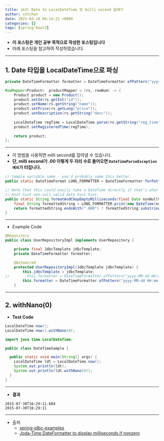 ```yaml
---
title: sb3) Date to LocalDateTime 및 milli second 없애기
author: cotchan 
date: 2021-04-18 04:14:21 +0800 
categories: []
tags: [spring-boot3] 
---
```


+ **이 포스팅은 개인 공부 목적으로 작성한 포스팅입니다**
+ 아래 포스팅을 참고하여 작성하였습니다.

---

## 1. Date 타입을 LocalDateTime으로 파싱

```java
private DateTimeFormatter formatter = DateTimeFormatter.ofPattern("yyyyMMddHHmmss"); // DB에 문자열로 들어간 날짜 데이터 변환에 사용

RowMapper<Product>  productMapper = (rs, rowNum) -> {
	Product product = new Product();
	product.setId(rs.getInt("id"));
	product.setName(rs.getString("name"));
	product.setPrice(rs.getLong("price"));
	product.setDescription(rs.getString("desc"));
			
	LocalDateTime regTime = LocalDateTime.parse(rs.getString("reg_time"), formatter);
	product.setRegisteredTime(regTime);
	
	return product;
};
```

---

+ 이 방법을 사용하면 milli second를 잡아낼 수 있습니다.
+ **단, milli second가 .00 이렇게 두 자리 수로 들어오면 `DateTimeParseException 예외`가 터집니다.**

```java
// Sample variable name - you'd probably name this better.
public static DateTimeFormat LONG_FORMATTER = DateTimeFormatter.forPattern("yyyy MM dd HH:mm:ss.SSS");

// Note that this could easily take a DateTime directly if that's what you've got.
// Hint hint non-null valid date hint hint.
public static String formatAndChopEmptyMilliseconds(final Date nonNullValidDate) {
    final String formattedString = LONG_FORMATTER.print(new DateTime(nonNullValidDate));
    return formattedString.endsWith(".000") ? formattedString.substring(0, formattedString.length() - 4) : formattedString;
}
```

---

+ Example Code

```java
@Repository
public class UserRepositoryImpl implements UserRepository {

    private final JdbcTemplate jdbcTemplate;
    private DateTimeFormatter formatter;

    @Autowired
    protected UserRepositoryImpl(JdbcTemplate jdbcTemplate) {
        this.jdbcTemplate = jdbcTemplate;
//        this.formatter = DateTimeFormatter.ofPattern("yyyy-MM-dd HH:mm:ss");
        this.formatter = DateTimeFormatter.ofPattern("yyyy-MM-dd HH:mm:ss.SSS");
    }
```

---

## 2. withNano(0)

+ **Test Code**

```java
LocalDateTime.now();
LocalDateTime.now().withNano(0);
```

```java
import java.time.LocalDateTime;

public class DateTimeSample {

  public static void main(String[] args) {
    LocalDateTime ldt = LocalDateTime.now();
    System.out.println(ldt);
    System.out.println(ldt.withNano(0));
  }
}
```

---

+ **결과**

```
2015-07-30T16:29:11.684
2015-07-30T16:29:11
```




---

+ 출처
  + [spring-jdbc-examples](https://github.com/leeseung/spring-jdbc-examples)
  + [Joda-Time DateFormatter to display milliseconds if nonzero
](https://stackoverflow.com/questions/2806848/joda-time-dateformatter-to-display-milliseconds-if-nonzero)
